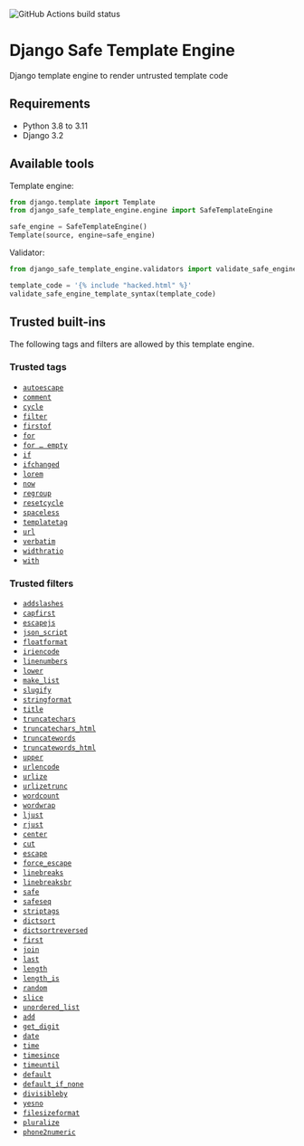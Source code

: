 ![GitHub Actions build status](https://github.com/guestready/django_safe_template_engine/actions/workflows/build.yml/badge.svg?branch=main)

# Django Safe Template Engine

Django template engine to render untrusted template code

## Requirements

- Python 3.8 to 3.11
- Django 3.2

## Available tools

Template engine:

```py
from django.template import Template
from django_safe_template_engine.engine import SafeTemplateEngine

safe_engine = SafeTemplateEngine()
Template(source, engine=safe_engine)
```

Validator:

```py
from django_safe_template_engine.validators import validate_safe_engine_template_syntax

template_code = '{% include "hacked.html" %}'
validate_safe_engine_template_syntax(template_code)
```

## Trusted built-ins

The following tags and filters are allowed by this template engine.

### Trusted tags

- [`autoescape`](https://docs.djangoproject.com/en/3.2/ref/templates/builtins/#autoescape)
- [`comment`](https://docs.djangoproject.com/en/3.2/ref/templates/builtins/#comment)
- [`cycle`](https://docs.djangoproject.com/en/3.2/ref/templates/builtins/#cycle)
- [`filter`](https://docs.djangoproject.com/en/3.2/ref/templates/builtins/#filter)
- [`firstof`](https://docs.djangoproject.com/en/3.2/ref/templates/builtins/#firstof)
- [`for`](https://docs.djangoproject.com/en/3.2/ref/templates/builtins/#for)
- [`for … empty`](https://docs.djangoproject.com/en/3.2/ref/templates/builtins/#for-empty)
- [`if`](https://docs.djangoproject.com/en/3.2/ref/templates/builtins/#if)
- [`ifchanged`](https://docs.djangoproject.com/en/3.2/ref/templates/builtins/#ifchanged)
- [`lorem`](https://docs.djangoproject.com/en/3.2/ref/templates/builtins/#lorem)
- [`now`](https://docs.djangoproject.com/en/3.2/ref/templates/builtins/#now)
- [`regroup`](https://docs.djangoproject.com/en/3.2/ref/templates/builtins/#regroup)
- [`resetcycle`](https://docs.djangoproject.com/en/3.2/ref/templates/builtins/#resetcycle)
- [`spaceless`](https://docs.djangoproject.com/en/3.2/ref/templates/builtins/#spaceless)
- [`templatetag`](https://docs.djangoproject.com/en/3.2/ref/templates/builtins/#templatetag)
- [`url`](https://docs.djangoproject.com/en/3.2/ref/templates/builtins/#url)
- [`verbatim`](https://docs.djangoproject.com/en/3.2/ref/templates/builtins/#verbatim)
- [`widthratio`](https://docs.djangoproject.com/en/3.2/ref/templates/builtins/#widthratio)
- [`with`](https://docs.djangoproject.com/en/3.2/ref/templates/builtins/#with)

### Trusted filters

<!-- TODO: Check for dead links -->
<!-- TODO: Re-order? -->
- [`addslashes`](https://docs.djangoproject.com/en/3.2/ref/templates/builtins/#addslashes)
- [`capfirst`](https://docs.djangoproject.com/en/3.2/ref/templates/builtins/#capfirst)
- [`escapejs`](https://docs.djangoproject.com/en/3.2/ref/templates/builtins/#escapejs)
- [`json_script`](https://docs.djangoproject.com/en/3.2/ref/templates/builtins/#json_script)
- [`floatformat`](https://docs.djangoproject.com/en/3.2/ref/templates/builtins/#floatformat)
- [`iriencode`](https://docs.djangoproject.com/en/3.2/ref/templates/builtins/#iriencode)
- [`linenumbers`](https://docs.djangoproject.com/en/3.2/ref/templates/builtins/#linenumbers)
- [`lower`](https://docs.djangoproject.com/en/3.2/ref/templates/builtins/#lower)
- [`make_list`](https://docs.djangoproject.com/en/3.2/ref/templates/builtins/#make_list)
- [`slugify`](https://docs.djangoproject.com/en/3.2/ref/templates/builtins/#slugify)
- [`stringformat`](https://docs.djangoproject.com/en/3.2/ref/templates/builtins/#stringformat)
- [`title`](https://docs.djangoproject.com/en/3.2/ref/templates/builtins/#title)
- [`truncatechars`](https://docs.djangoproject.com/en/3.2/ref/templates/builtins/#truncatechars)
- [`truncatechars_html`](https://docs.djangoproject.com/en/3.2/ref/templates/builtins/#truncatechars_html)
- [`truncatewords`](https://docs.djangoproject.com/en/3.2/ref/templates/builtins/#truncatewords)
- [`truncatewords_html`](https://docs.djangoproject.com/en/3.2/ref/templates/builtins/#truncatewords_html)
- [`upper`](https://docs.djangoproject.com/en/3.2/ref/templates/builtins/#upper)
- [`urlencode`](https://docs.djangoproject.com/en/3.2/ref/templates/builtins/#urlencode)
- [`urlize`](https://docs.djangoproject.com/en/3.2/ref/templates/builtins/#urlize)
- [`urlizetrunc`](https://docs.djangoproject.com/en/3.2/ref/templates/builtins/#urlizetrunc)
- [`wordcount`](https://docs.djangoproject.com/en/3.2/ref/templates/builtins/#wordcount)
- [`wordwrap`](https://docs.djangoproject.com/en/3.2/ref/templates/builtins/#wordwrap)
- [`ljust`](https://docs.djangoproject.com/en/3.2/ref/templates/builtins/#ljust)
- [`rjust`](https://docs.djangoproject.com/en/3.2/ref/templates/builtins/#rjust)
- [`center`](https://docs.djangoproject.com/en/3.2/ref/templates/builtins/#center)
- [`cut`](https://docs.djangoproject.com/en/3.2/ref/templates/builtins/#cut)
- [`escape`](https://docs.djangoproject.com/en/3.2/ref/templates/builtins/#escape)
- [`force_escape`](https://docs.djangoproject.com/en/3.2/ref/templates/builtins/#force_escape)
- [`linebreaks`](https://docs.djangoproject.com/en/3.2/ref/templates/builtins/#linebreaks)
- [`linebreaksbr`](https://docs.djangoproject.com/en/3.2/ref/templates/builtins/#linebreaksbr)
- [`safe`](https://docs.djangoproject.com/en/3.2/ref/templates/builtins/#safe)
- [`safeseq`](https://docs.djangoproject.com/en/3.2/ref/templates/builtins/#safeseq)
- [`striptags`](https://docs.djangoproject.com/en/3.2/ref/templates/builtins/#striptags)
- [`dictsort`](https://docs.djangoproject.com/en/3.2/ref/templates/builtins/#dictsort)
- [`dictsortreversed`](https://docs.djangoproject.com/en/3.2/ref/templates/builtins/#dictsortreversed)
- [`first`](https://docs.djangoproject.com/en/3.2/ref/templates/builtins/#first)
- [`join`](https://docs.djangoproject.com/en/3.2/ref/templates/builtins/#join)
- [`last`](https://docs.djangoproject.com/en/3.2/ref/templates/builtins/#last)
- [`length`](https://docs.djangoproject.com/en/3.2/ref/templates/builtins/#length)
- [`length_is`](https://docs.djangoproject.com/en/3.2/ref/templates/builtins/#length_is)
- [`random`](https://docs.djangoproject.com/en/3.2/ref/templates/builtins/#random)
- [`slice`](https://docs.djangoproject.com/en/3.2/ref/templates/builtins/#slice)
- [`unordered_list`](https://docs.djangoproject.com/en/3.2/ref/templates/builtins/#unordered_list)
- [`add`](https://docs.djangoproject.com/en/3.2/ref/templates/builtins/#add)
- [`get_digit`](https://docs.djangoproject.com/en/3.2/ref/templates/builtins/#get_digit)
- [`date`](https://docs.djangoproject.com/en/3.2/ref/templates/builtins/#date)
- [`time`](https://docs.djangoproject.com/en/3.2/ref/templates/builtins/#time)
- [`timesince`](https://docs.djangoproject.com/en/3.2/ref/templates/builtins/#timesince)
- [`timeuntil`](https://docs.djangoproject.com/en/3.2/ref/templates/builtins/#timeuntil)
- [`default`](https://docs.djangoproject.com/en/3.2/ref/templates/builtins/#default)
- [`default_if_none`](https://docs.djangoproject.com/en/3.2/ref/templates/builtins/#default_if_none)
- [`divisibleby`](https://docs.djangoproject.com/en/3.2/ref/templates/builtins/#divisibleby)
- [`yesno`](https://docs.djangoproject.com/en/3.2/ref/templates/builtins/#yesno)
- [`filesizeformat`](https://docs.djangoproject.com/en/3.2/ref/templates/builtins/#filesizeformat)
- [`pluralize`](https://docs.djangoproject.com/en/3.2/ref/templates/builtins/#pluralize)
- [`phone2numeric`](https://docs.djangoproject.com/en/3.2/ref/templates/builtins/#phone2numeric)
